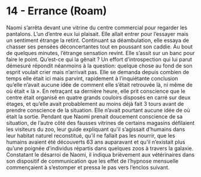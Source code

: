 # 14 - Errance (Roam)

Naomi s’arrêta devant une vitrine du centre commercial pour regarder les pantalons. L’un d’entre eux lui plaisait. Elle allait entrer pour l’essayer mais un sentiment étrange la retint. Continuant sa déambulation, elle essaya de chasser ses pensées déconcertantes tout en poussant son caddie. Au bout de quelques minutes, l’étrange sensation revint. Elle s’assit sur un banc pour faire le point. Qu’est-ce qui la gênait ? Un effort d’introspection qui lui parut démesuré répondit néanmoins à la question: quelque chose au fond de son esprit voulait crier mais n’arrivait pas. Elle se demanda depuis combien de temps elle était ici mais parvint, rapidement à l’inquiétante conclusion qu’elle n’avait aucune idée de comment elle s’était retrouvée là, ni même de où était « là ». En retraçant sa dernière heure, elle prit conscience que le centre était organisé en quatre grands couloirs disposés en carré sur deux étages, et qu’elle avait probablement au moins déjà fait 3 tours avant de prendre conscience de la situation. Elle n’avait pourtant aucune idée de où était la sortie.
Pendant que Naomi prenait doucement conscience de sa situation, de l’autre côté des fausses vitrines de certains magasins défilaient les visiteurs du zoo, leur guide expliquant qu’il s’agissait d’humains dans leur habitat naturel reconstitué, qu’il ne fallait pas les nourrir, que les humains avaient été découverts 63 ans auparavant et qu’il n’existait plus qu’une poignée d’individus répartis dans quelques zoos à travers la galaxie. Constatant le désarroi de Naomi, il indiqua brièvement aux vétérinaires dans son dispositif de communication que les effet de l’hypnose mensuelle commençaient à s’estomper et pressa le pas vers l’enclos suivant.
